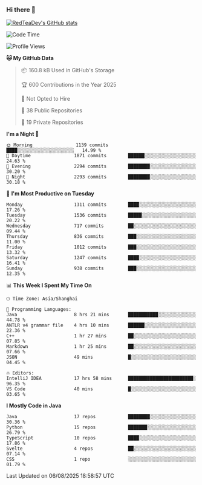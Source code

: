 ### Hi there 👋

<!--
**RedTeaDev/RedTeaDev** is a ✨ _special_ ✨ repository because its `README.md` (this file) appears on your GitHub profile.

Here are some ideas to get you started:

- 🔭 I’m currently working on ...
- 🌱 I’m currently learning ...
- 👯 I’m looking to collaborate on ...
- 🤔 I’m looking for help with ...
- 💬 Ask me about ...
- 📫 How to reach me: ...
- 😄 Pronouns: ...
- ⚡ Fun fact: ...
-->

<!--
[![wakatime](https://wakatime.com/badge/user/6b101ed0-04c0-4490-9283-eb61f2efff96.svg)](https://wakatime.com/@6b101ed0-04c0-4490-9283-eb61f2efff96)
!-->

[![RedTeaDev's GitHub stats](https://github-readme-stats.vercel.app/api?username=RedTeaDev\&include_all_commits=true)](https://github.com/anuraghazra/github-readme-stats)
<!--
[![willianrod's wakatime stats](https://github-readme-stats.vercel.app/api/wakatime?username=RedTeaDev)](https://github.com/anuraghazra/github-readme-stats)
!-->
<!--START_SECTION:waka-->
![Code Time](http://img.shields.io/badge/Code%20Time-3%2C453%20hrs%208%20mins-blue)

![Profile Views](http://img.shields.io/badge/Profile%20Views-0-blue)

**🐱 My GitHub Data** 

> 📦 160.8 kB Used in GitHub's Storage 
 > 
> 🏆 600 Contributions in the Year 2025
 > 
> 🚫 Not Opted to Hire
 > 
> 📜 38 Public Repositories 
 > 
> 🔑 19 Private Repositories 
 > 
**I'm a Night 🦉** 

```text
🌞 Morning                1139 commits        ████░░░░░░░░░░░░░░░░░░░░░   14.99 % 
🌆 Daytime                1871 commits        ██████░░░░░░░░░░░░░░░░░░░   24.63 % 
🌃 Evening                2294 commits        ████████░░░░░░░░░░░░░░░░░   30.20 % 
🌙 Night                  2293 commits        ████████░░░░░░░░░░░░░░░░░   30.18 % 
```
📅 **I'm Most Productive on Tuesday** 

```text
Monday                   1311 commits        ████░░░░░░░░░░░░░░░░░░░░░   17.26 % 
Tuesday                  1536 commits        █████░░░░░░░░░░░░░░░░░░░░   20.22 % 
Wednesday                717 commits         ██░░░░░░░░░░░░░░░░░░░░░░░   09.44 % 
Thursday                 836 commits         ███░░░░░░░░░░░░░░░░░░░░░░   11.00 % 
Friday                   1012 commits        ███░░░░░░░░░░░░░░░░░░░░░░   13.32 % 
Saturday                 1247 commits        ████░░░░░░░░░░░░░░░░░░░░░   16.41 % 
Sunday                   938 commits         ███░░░░░░░░░░░░░░░░░░░░░░   12.35 % 
```


📊 **This Week I Spent My Time On** 

```text
🕑︎ Time Zone: Asia/Shanghai

💬 Programming Languages: 
Java                     8 hrs 21 mins       ███████████░░░░░░░░░░░░░░   44.78 % 
ANTLR v4 grammar file    4 hrs 10 mins       ██████░░░░░░░░░░░░░░░░░░░   22.36 % 
C++                      1 hr 27 mins        ██░░░░░░░░░░░░░░░░░░░░░░░   07.85 % 
Markdown                 1 hr 25 mins        ██░░░░░░░░░░░░░░░░░░░░░░░   07.66 % 
JSON                     49 mins             █░░░░░░░░░░░░░░░░░░░░░░░░   04.45 % 

🔥 Editors: 
IntelliJ IDEA            17 hrs 58 mins      ████████████████████████░   96.35 % 
VS Code                  40 mins             █░░░░░░░░░░░░░░░░░░░░░░░░   03.65 % 
```

**I Mostly Code in Java** 

```text
Java                     17 repos            ████████░░░░░░░░░░░░░░░░░   30.36 % 
Python                   15 repos            ███████░░░░░░░░░░░░░░░░░░   26.79 % 
TypeScript               10 repos            ████░░░░░░░░░░░░░░░░░░░░░   17.86 % 
Svelte                   4 repos             ██░░░░░░░░░░░░░░░░░░░░░░░   07.14 % 
CSS                      1 repo              ░░░░░░░░░░░░░░░░░░░░░░░░░   01.79 % 
```




 Last Updated on 06/08/2025 18:58:57 UTC
<!--END_SECTION:waka-->


